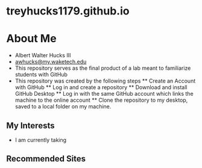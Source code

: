 # treyhucks1179.github.io

# About Me
* Albert Walter Hucks III 
* awhucks@my.waketech.edu
* This repository serves as the final product of a lab meant to familiarize students with GitHub
* This repository was created by the following steps
	** Create an Account with GitHub
	** Log in and create a repository
	** Download and install GitHub Desktop
	** Log in with the same GitHub account which links the machine to the online account
	** Clone the repository to my desktop, saved to a local folder on my machine.

## My Interests
* I am currently taking
## Recommended Sites